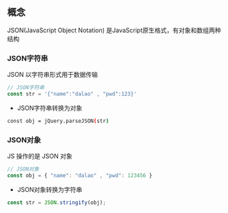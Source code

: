 <!--
 * @Description: 
 * @Version: 1.0
 * @Author: DaLao
 * @Email: dalao_li@163.com
 * @Date: 2021-01-16 17:59:35
 * @LastEditors: DaLao
 * @LastEditTime: 2022-03-27 23:01:27
-->

## 概念

JSON(JavaScript Object Notation) 是JavaScript原生格式，有对象和数组两种结构


### JSON字符串

JSON 以字符串形式用于数据传输

```js
// JSON字符串
const str = '{"name":"dalao" , "pwd":123}'
```

- JSON字符串转换为对象

```sh
const obj = jQuery.parseJSON(str)
```

### JSON对象

JS 操作的是 JSON 对象

```js
// JSON对象
const obj = { "name": "dalao" , "pwd": 123456 }
```

- JSON对象转换为字符串

```js
const str = JSON.stringify(obj);
```

